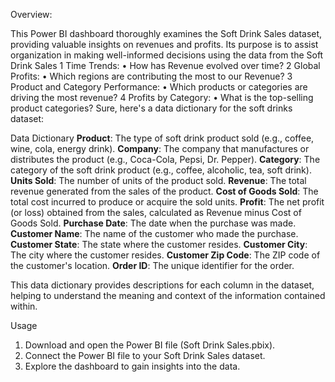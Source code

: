 Overview:

This Power BI dashboard thoroughly examines the Soft Drink Sales dataset, providing valuable insights on revenues and profits. Its purpose is to assist organization in making well-informed decisions using the data from the Soft Drink Sales
1 Time Trends:
•	How has Revenue evolved over time?
2 Global Profits:
•	Which regions are contributing the most to our Revenue?
3 Product and Category Performance:
•	Which products or categories are driving the most revenue?
4 Profits by Category:
•	What is the top-selling product categories?
Sure, here's a data dictionary for the soft drinks dataset:

Data Dictionary
**Product**: The type of soft drink product sold (e.g., coffee, wine, cola, energy drink).
 **Company**: The company that manufactures or distributes the product (e.g., Coca-Cola, Pepsi, Dr. Pepper).
 **Category**: The category of the soft drink product (e.g., coffee, alcoholic, tea, soft drink).
**Units Sold**: The number of units of the product sold.
 **Revenue**: The total revenue generated from the sales of the product.
**Cost of Goods Sold**: The total cost incurred to produce or acquire the sold units.
**Profit**: The net profit (or loss) obtained from the sales, calculated as Revenue minus Cost of Goods Sold.
**Purchase Date**: The date when the purchase was made.
**Customer Name**: The name of the customer who made the purchase.
**Customer State**: The state where the customer resides.
**Customer City**: The city where the customer resides.
**Customer Zip Code**: The ZIP code of the customer's location.
**Order ID**: The unique identifier for the order.

This data dictionary provides descriptions for each column in the dataset, helping to understand the meaning and context of the information contained within.

Usage


1.	Download and open the Power BI file (Soft Drink Sales.pbix).
2.	Connect the Power BI file to your Soft Drink Sales dataset.
3.	Explore the dashboard to gain insights into the data.
